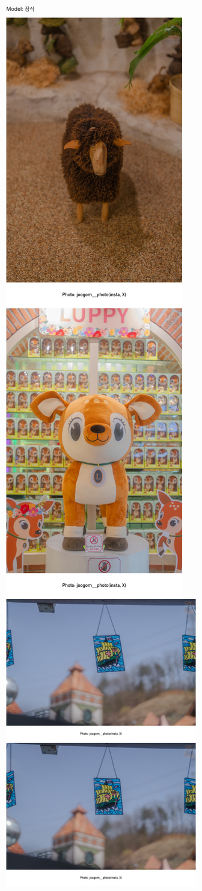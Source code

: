 ﻿---
dddd: 2024.03.30 루덴시아
nickname: 
sns_type: x
sns_id: Undefined
---

Model: 장식

![DSC08287.jpg](/assets/img/2024/03-30/장식품/DSC08287.jpg)
![DSC08289.jpg](/assets/img/2024/03-30/장식품/DSC08289.jpg)
![DSC08432.jpg](/assets/img/2024/03-30/장식품/DSC08432.jpg)
![DSC08433.jpg](/assets/img/2024/03-30/장식품/DSC08433.jpg)